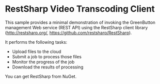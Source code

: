 RestSharp Video Transcoding Client
==================================

This sample provides a minimal demonstration of invoking the GreenButton
management Web service (REST API) using the RestSharp client library
(http://restsharp.org/, https://github.com/restsharp/RestSharp).

It performs the following tasks:

* Upload files to the cloud
* Submit a job to process those files
* Monitor the progress of the job
* Download the results of processing

You can get RestSharp from NuGet.
